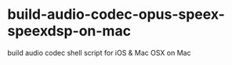 # build-audio-codec-opus-speex-speexdsp-on-mac
build audio codec shell script for iOS & Mac OSX on Mac   
